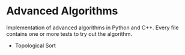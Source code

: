 # Advanced Algorithms 
Implementation of advanced algorithms in Python and C++. Every file contains one or more tests to try out the algorithm.
- Topological Sort
